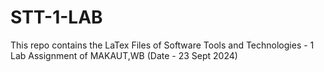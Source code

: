# STT-1-LAB
This repo contains the LaTex Files of Software Tools and Technologies - 1 Lab Assignment of MAKAUT,WB (Date - 23 Sept 2024)
